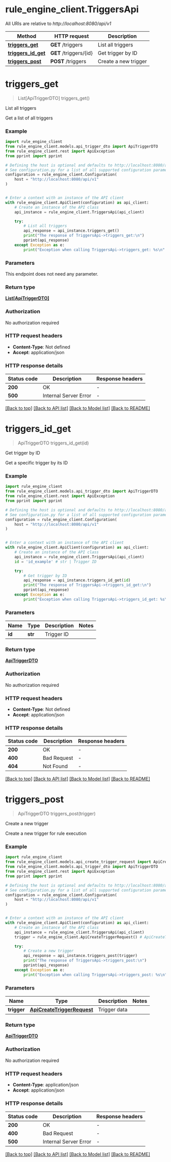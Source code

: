# rule_engine_client.TriggersApi

All URIs are relative to *http://localhost:8080/api/v1*

Method | HTTP request | Description
------------- | ------------- | -------------
[**triggers_get**](TriggersApi.md#triggers_get) | **GET** /triggers | List all triggers
[**triggers_id_get**](TriggersApi.md#triggers_id_get) | **GET** /triggers/{id} | Get trigger by ID
[**triggers_post**](TriggersApi.md#triggers_post) | **POST** /triggers | Create a new trigger


# **triggers_get**
> List[ApiTriggerDTO] triggers_get()

List all triggers

Get a list of all triggers

### Example


```python
import rule_engine_client
from rule_engine_client.models.api_trigger_dto import ApiTriggerDTO
from rule_engine_client.rest import ApiException
from pprint import pprint

# Defining the host is optional and defaults to http://localhost:8080/api/v1
# See configuration.py for a list of all supported configuration parameters.
configuration = rule_engine_client.Configuration(
    host = "http://localhost:8080/api/v1"
)


# Enter a context with an instance of the API client
with rule_engine_client.ApiClient(configuration) as api_client:
    # Create an instance of the API class
    api_instance = rule_engine_client.TriggersApi(api_client)

    try:
        # List all triggers
        api_response = api_instance.triggers_get()
        print("The response of TriggersApi->triggers_get:\n")
        pprint(api_response)
    except Exception as e:
        print("Exception when calling TriggersApi->triggers_get: %s\n" % e)
```



### Parameters

This endpoint does not need any parameter.

### Return type

[**List[ApiTriggerDTO]**](ApiTriggerDTO.md)

### Authorization

No authorization required

### HTTP request headers

 - **Content-Type**: Not defined
 - **Accept**: application/json

### HTTP response details

| Status code | Description | Response headers |
|-------------|-------------|------------------|
**200** | OK |  -  |
**500** | Internal Server Error |  -  |

[[Back to top]](#) [[Back to API list]](../README.md#documentation-for-api-endpoints) [[Back to Model list]](../README.md#documentation-for-models) [[Back to README]](../README.md)

# **triggers_id_get**
> ApiTriggerDTO triggers_id_get(id)

Get trigger by ID

Get a specific trigger by its ID

### Example


```python
import rule_engine_client
from rule_engine_client.models.api_trigger_dto import ApiTriggerDTO
from rule_engine_client.rest import ApiException
from pprint import pprint

# Defining the host is optional and defaults to http://localhost:8080/api/v1
# See configuration.py for a list of all supported configuration parameters.
configuration = rule_engine_client.Configuration(
    host = "http://localhost:8080/api/v1"
)


# Enter a context with an instance of the API client
with rule_engine_client.ApiClient(configuration) as api_client:
    # Create an instance of the API class
    api_instance = rule_engine_client.TriggersApi(api_client)
    id = 'id_example' # str | Trigger ID

    try:
        # Get trigger by ID
        api_response = api_instance.triggers_id_get(id)
        print("The response of TriggersApi->triggers_id_get:\n")
        pprint(api_response)
    except Exception as e:
        print("Exception when calling TriggersApi->triggers_id_get: %s\n" % e)
```



### Parameters


Name | Type | Description  | Notes
------------- | ------------- | ------------- | -------------
 **id** | **str**| Trigger ID | 

### Return type

[**ApiTriggerDTO**](ApiTriggerDTO.md)

### Authorization

No authorization required

### HTTP request headers

 - **Content-Type**: Not defined
 - **Accept**: application/json

### HTTP response details

| Status code | Description | Response headers |
|-------------|-------------|------------------|
**200** | OK |  -  |
**400** | Bad Request |  -  |
**404** | Not Found |  -  |

[[Back to top]](#) [[Back to API list]](../README.md#documentation-for-api-endpoints) [[Back to Model list]](../README.md#documentation-for-models) [[Back to README]](../README.md)

# **triggers_post**
> ApiTriggerDTO triggers_post(trigger)

Create a new trigger

Create a new trigger for rule execution

### Example


```python
import rule_engine_client
from rule_engine_client.models.api_create_trigger_request import ApiCreateTriggerRequest
from rule_engine_client.models.api_trigger_dto import ApiTriggerDTO
from rule_engine_client.rest import ApiException
from pprint import pprint

# Defining the host is optional and defaults to http://localhost:8080/api/v1
# See configuration.py for a list of all supported configuration parameters.
configuration = rule_engine_client.Configuration(
    host = "http://localhost:8080/api/v1"
)


# Enter a context with an instance of the API client
with rule_engine_client.ApiClient(configuration) as api_client:
    # Create an instance of the API class
    api_instance = rule_engine_client.TriggersApi(api_client)
    trigger = rule_engine_client.ApiCreateTriggerRequest() # ApiCreateTriggerRequest | Trigger data

    try:
        # Create a new trigger
        api_response = api_instance.triggers_post(trigger)
        print("The response of TriggersApi->triggers_post:\n")
        pprint(api_response)
    except Exception as e:
        print("Exception when calling TriggersApi->triggers_post: %s\n" % e)
```



### Parameters


Name | Type | Description  | Notes
------------- | ------------- | ------------- | -------------
 **trigger** | [**ApiCreateTriggerRequest**](ApiCreateTriggerRequest.md)| Trigger data | 

### Return type

[**ApiTriggerDTO**](ApiTriggerDTO.md)

### Authorization

No authorization required

### HTTP request headers

 - **Content-Type**: application/json
 - **Accept**: application/json

### HTTP response details

| Status code | Description | Response headers |
|-------------|-------------|------------------|
**200** | OK |  -  |
**400** | Bad Request |  -  |
**500** | Internal Server Error |  -  |

[[Back to top]](#) [[Back to API list]](../README.md#documentation-for-api-endpoints) [[Back to Model list]](../README.md#documentation-for-models) [[Back to README]](../README.md)

